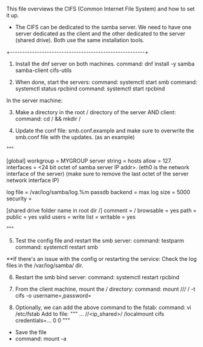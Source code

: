 This file overviews the CIFS (Common Internet File System) and how to set it up.

- The CIFS can be dedicated to the samba server. We need to have one server dedicated as the client and the other dedicated to the server (shared drive). Both use the same installation tools.

+-------------------------------------------------------+

1. Install the dnf server on both machines.
command: dnf install -y samba samba-client cifs-utils 


2. When done, start the servers: 
command: systemctl start smb
command: systemctl status rpcbind
command: systemctl start rpcbind


In the server machine: 

3. Make a directory in the root / directory of the server AND client: 
command: cd / && mkdir /<name of shareable directory>

4. Update the conf file: smb.conf.example and make sure to overwrite the smb.conf file with the updates.
(as an example)

"""

[global]
workgroup = MYGROUP
server string = <ipaddr of shared samba server>
hosts allow = 127. <client server addresses...> 
interfaces = <network card interfaces> <24 bit octet of samba server IP addr>. 
(eth0 is the network interface of the server)
(make sure to remove the last octet of the server network interface IP)

log file = /var/log/samba/log.%m
passdb backend = <user password included to mount..comment this out if issue.>
max log size = 5000
security = <name of samba user> 


[shared drive folder name in root dir /]
comment = /<name of shared dir>
browsable = yes
path = <path to shared dir name> 
public = yes
valid users = <valid user from client> 
write list = <valid user from client> 
writable = yes

"""


5. Test the config file and restart the smb server: 
command: testparm
command: systemctl restart smb

**If there's an issue with the config or restarting the service: 
Check the log files in the /var/log/samba/ dir.



6. Restart the smb bind server:
command: systemctl restart rpcbind


7. From the client machine, mount the /<name of shared> directory:
command: mount //<ip of shared server machine>/<shared server dir export> /<client directory> -t cifs -o username=<username>,password=<pass>

8. Optionally, we can add the above command to the fstab: 
command: vi /etc/fstab
Add to file: 
"""
...
//<ip_shared>/<mountfolder> /localmount cifs credentials=...    0   0
"""

- Save the file
- command: mount -a








